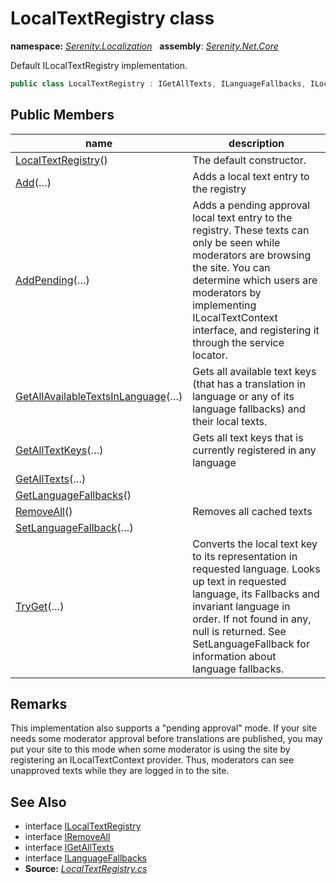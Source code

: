 # LocalTextRegistry class
**namespace:** *[Serenity.Localization](../README.md#serenity.localization-namespace)*   **assembly**: *[Serenity.Net.Core](../README.md)*

Default ILocalTextRegistry implementation.

```csharp
public class LocalTextRegistry : IGetAllTexts, ILanguageFallbacks, ILocalTextRegistry, IRemoveAll
```

## Public Members

| name | description |
| --- | --- |
| [LocalTextRegistry](LocalTextRegistry/LocalTextRegistry.md)() | The default constructor. |
| [Add](LocalTextRegistry/Add.md)(…) | Adds a local text entry to the registry |
| [AddPending](LocalTextRegistry/AddPending.md)(…) | Adds a pending approval local text entry to the registry. These texts can only be seen while moderators are browsing the site. You can determine which users are moderators by implementing ILocalTextContext interface, and registering it through the service locator. |
| [GetAllAvailableTextsInLanguage](LocalTextRegistry/GetAllAvailableTextsInLanguage.md)(…) | Gets all available text keys (that has a translation in language or any of its language fallbacks) and their local texts. |
| [GetAllTextKeys](LocalTextRegistry/GetAllTextKeys.md)(…) | Gets all text keys that is currently registered in any language |
| [GetAllTexts](LocalTextRegistry/GetAllTexts.md)(…) |  |
| [GetLanguageFallbacks](LocalTextRegistry/GetLanguageFallbacks.md)() |  |
| [RemoveAll](LocalTextRegistry/RemoveAll.md)() | Removes all cached texts |
| [SetLanguageFallback](LocalTextRegistry/SetLanguageFallback.md)(…) |  |
| [TryGet](LocalTextRegistry/TryGet.md)(…) | Converts the local text key to its representation in requested language. Looks up text in requested language, its Fallbacks and invariant language in order. If not found in any, null is returned. See SetLanguageFallback for information about language fallbacks. |

## Remarks

This implementation also supports a "pending approval" mode. If your site needs some moderator approval before translations are published, you may put your site to this mode when some moderator is using the site by registering an ILocalTextContext provider. Thus, moderators can see unapproved texts while they are logged in to the site.

## See Also

* interface [ILocalTextRegistry](../Serenity.Abstractions/ILocalTextRegistry.md)
* interface [IRemoveAll](../Serenity.Abstractions/IRemoveAll.md)
* interface [IGetAllTexts](../Serenity.Abstractions/IGetAllTexts.md)
* interface [ILanguageFallbacks](../Serenity.Abstractions/ILanguageFallbacks.md)
* **Source:** *[LocalTextRegistry.cs](https://github.com/serenity-is/Serenity/blob/master/src/Serenity.Net.Core/Localization/LocalTextRegistry.cs)*